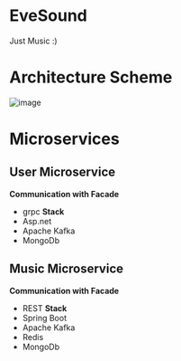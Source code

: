 # EveSound
Just Music :)

# Architecture Scheme
![image](https://github.com/user-attachments/assets/aa1f698f-2e23-4971-a055-4c9823825625)


# Microservices
## User Microservice
**Communication with Facade**
- grpc
**Stack**
- Asp.net
- Apache Kafka
- MongoDb

## Music Microservice
**Communication with Facade**
- REST
**Stack**
- Spring Boot
- Apache Kafka
- Redis
- MongoDb




